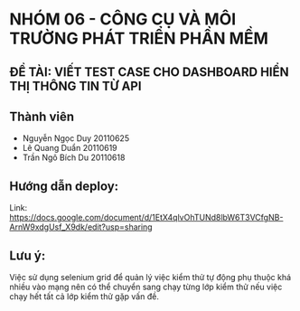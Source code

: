 # NHÓM 06 - CÔNG CỤ VÀ MÔI TRƯỜNG PHÁT TRIỂN PHẦN MỀM

## ĐỀ TÀI: VIẾT TEST CASE CHO DASHBOARD HIỂN THỊ THÔNG TIN TỪ API

## Thành viên
- Nguyễn Ngọc Duy 20110625
- Lê Quang Duẩn 20110619
- Trần Ngô Bích Du 20110618

## Hướng dẫn deploy:
Link: https://docs.google.com/document/d/1EtX4qlvOhTUNd8lbW6T3VCfgNB-ArnW9xdgUsf_X9dk/edit?usp=sharing

## Lưu ý:
Việc sử dụng selenium grid để quản lý việc kiểm thử tự động phụ thuộc khá nhiều vào mạng nên có thể chuyển sang chạy từng lớp kiểm thử nếu việc chạy hết tất cả lớp kiểm thử gặp vấn đề.
